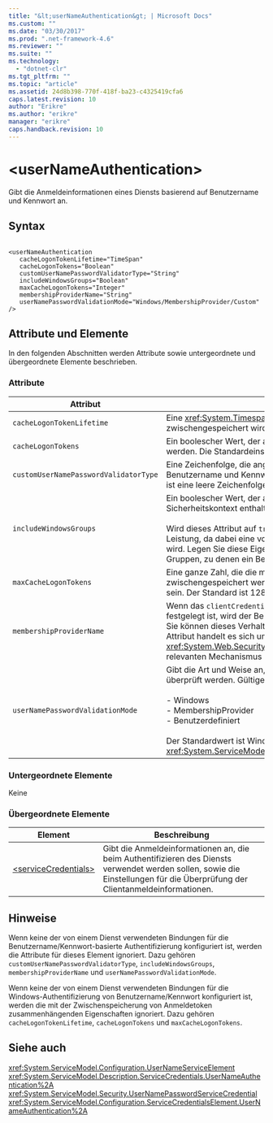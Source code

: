 ```yaml
---
title: "&lt;userNameAuthentication&gt; | Microsoft Docs"
ms.custom: ""
ms.date: "03/30/2017"
ms.prod: ".net-framework-4.6"
ms.reviewer: ""
ms.suite: ""
ms.technology: 
  - "dotnet-clr"
ms.tgt_pltfrm: ""
ms.topic: "article"
ms.assetid: 24d8b398-770f-418f-ba23-c4325419cfa6
caps.latest.revision: 10
author: "Erikre"
ms.author: "erikre"
manager: "erikre"
caps.handback.revision: 10
---
```

# &lt;userNameAuthentication&gt;
Gibt die Anmeldeinformationen eines Diensts basierend auf Benutzername und Kennwort an.  
  
## Syntax  
  
```  
  
<userNameAuthentication  
   cacheLogonTokenLifetime="TimeSpan"  
   cacheLogonTokens="Boolean"   
   customUserNamePasswordValidatorType="String"  
   includeWindowsGroups="Boolean"   
   maxCacheLogonTokens="Integer"  
   membershipProviderName="String"  
   userNamePasswordValidationMode="Windows/MembershipProvider/Custom" />  
```  
  
## Attribute und Elemente  
 In den folgenden Abschnitten werden Attribute sowie untergeordnete und übergeordnete Elemente beschrieben.  
  
### Attribute  
  
|Attribut|Beschreibung|  
|--------------|------------------|  
|`cacheLogonTokenLifetime`|Eine <xref:System.Timespan>, die angibt, wie lange ein Token maximal zwischengespeichert wird.  Der Standardwert ist 00:15:00.|  
|`cacheLogonTokens`|Ein boolescher Wert, der angibt, ob Anmeldetoken zwischengespeichert werden.  Die Standardeinstellung ist `false`.|  
|`customUserNamePasswordValidatorType`|Eine Zeichenfolge, die angibt, welche benutzerdefinierte Prüfung für Benutzername und Kennwort verwendet werden soll.  Der Standardwert ist eine leere Zeichenfolge.|  
|`includeWindowsGroups`|Ein boolescher Wert, der angibt, ob Windows\-Gruppen im Sicherheitskontext enthalten sind.  Die Standardeinstellung ist `true`.<br /><br /> Wird dieses Attribut auf `true` festgelegt, hat dies Auswirkungen auf die Leistung, da dabei eine vollständige Gruppenerweiterung durchgeführt wird.  Legen Sie diese Eigenschaft auf `false` fest, wenn Sie die Liste der Gruppen, zu denen ein Benutzer gehört, nicht einrichten müssen.|  
|`maxCacheLogonTokens`|Eine ganze Zahl, die die maximale Anzahl an Anmeldetoken angibt, die zwischengespeichert werden können.  Dieser Wert muss größer als null sein.  Der Standard ist 128.|  
|`membershipProviderName`|Wenn das `clientCredentialType`\-Attribut einer Bindung auf `username` festgelegt ist, wird der Benutzername Windows\-Konten zugewiesen.  Sie können dieses Verhalten mit diesem Attribut überschreiben. Bei dem Attribut handelt es sich um eine Zeichenfolge mit dem Namen des <xref:System.Web.Security.MembershipProvider>\-Werts, der den relevanten Mechanismus zur Kennwortprüfung bereitstellt.|  
|`userNamePasswordValidationMode`|Gibt die Art und Weise an, in der der Benutzername und das Kennwort überprüft werden.  Gültige Werte sind:<br /><br /> -   Windows<br />-   MembershipProvider<br />-   Benutzerdefiniert<br /><br /> Der Standardwert ist Windows.  Dieses Attribut ist vom Typ <xref:System.ServiceModel.Security.UserNamePasswordValidationMode>.|  
  
### Untergeordnete Elemente  
 Keine  
  
### Übergeordnete Elemente  
  
|Element|Beschreibung|  
|-------------|------------------|  
|[\<serviceCredentials\>](../../../../../docs/framework/configure-apps/file-schema/wcf/servicecredentials.md)|Gibt die Anmeldeinformationen an, die beim Authentifizieren des Diensts verwendet werden sollen, sowie die Einstellungen für die Überprüfung der Clientanmeldeinformationen.|  
  
## Hinweise  
 Wenn keine der von einem Dienst verwendeten Bindungen für die Benutzername\/Kennwort\-basierte Authentifizierung konfiguriert ist, werden die Attribute für dieses Element ignoriert.  Dazu gehören `customUserNamePasswordValidatorType`, `includeWindowsGroups`, `membershipProviderName` und `userNamePasswordValidationMode`.  
  
 Wenn keine der von einem Dienst verwendeten Bindungen für die Windows\-Authentifizierung von Benutzername\/Kennwort konfiguriert ist, werden die mit der Zwischenspeicherung von Anmeldetoken zusammenhängenden Eigenschaften ignoriert.  Dazu gehören `cacheLogonTokenLifetime`, `cacheLogonTokens` und `maxCacheLogonTokens`.  
  
## Siehe auch  
 <xref:System.ServiceModel.Configuration.UserNameServiceElement>   
 <xref:System.ServiceModel.Description.ServiceCredentials.UserNameAuthentication%2A>   
 <xref:System.ServiceModel.Security.UserNamePasswordServiceCredential>   
 <xref:System.ServiceModel.Configuration.ServiceCredentialsElement.UserNameAuthentication%2A>
